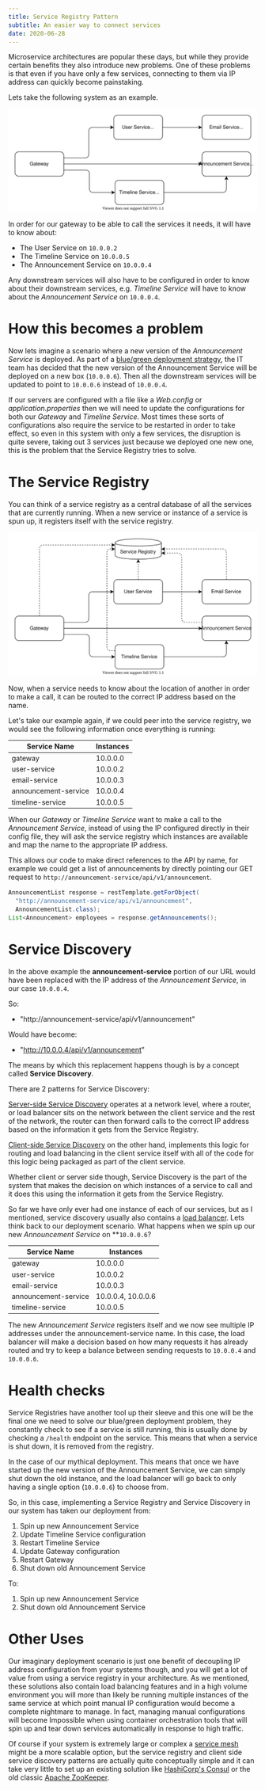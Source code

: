 ```yaml
---
title: Service Registry Pattern
subtitle: An easier way to connect services
date: 2020-06-28
---
```


Microservice architectures are popular these days, but while they provide certain benefits they also introduce new problems. One of these problems is that even if you have only a few services, connecting to them via IP address can quickly become painstaking.

Lets take the following system as an example.

![system.svg](system.svg)

In order for our gateway to be able to call the services it needs, it will have to know about:

- The User Service on `10.0.0.2`
- The Timeline Service on `10.0.0.5`
- The Announcement Service on `10.0.0.4`

Any downstream services will also have to be configured in order to know about their downstream services, e.g. *Timeline Service* will have to know about the *Announcement Service* on `10.0.0.4`.

# How this becomes a problem

Now lets imagine a scenario where a new version of the *Announcement Service* is deployed. As part of a [blue/green deployment strategy](https://martinfowler.com/bliki/BlueGreenDeployment.html), the IT team has decided that the new version of the Announcement Service will be deployed on a new box (`10.0.0.6`). Then all the downstream services will be updated to point to `10.0.0.6` instead of `10.0.0.4`.

If our servers are configured with a file like a *Web.config* or *application.properties* then we will need to update the configurations for both our *Gateway* and *Timeline Service*. Most times these sorts of configurations also require the service to be restarted in order to take effect, so even in this system with only a few services, the disruption is quite severe, taking out 3 services just because we deployed one new one, this is the problem that the Service Registry tries to solve.

# The Service Registry

You can think of a service registry as a central database of all the services that are currently running. When a new service or instance of a service is spun up, it registers itself with the service registry. 

![registry_(1).svg](registry_(1).svg)

Now, when a service needs to know about the location of another in order to make a call, it can be routed to the correct IP address based on the name.

Let's take our example again, if we could peer into the service registry, we would see the following information once everything is running:

| Service Name | Instances
---|---
gateway | 10.0.0.0
user-service | 10.0.0.2
email-service | 10.0.0.3
announcement-service | 10.0.0.4
timeline-service | 10.0.0.5

When our *Gateway* or *Timeline Service* want to make a call to the *Announcement Service*, instead of using the IP configured directly in their config file, they will ask the service registry which instances are available and map the name to the appropriate IP address.

This allows our code to make direct references to the API by name, for example we could get a list of announcements by directly pointing our GET request to `http://announcement-service/api/v1/announcement`.

```java
AnnouncementList response = restTemplate.getForObject(
  "http://announcement-service/api/v1/announcement",
  AnnouncementList.class);
List<Announcement> employees = response.getAnnouncements();
```

# Service Discovery

In the above example the **announcement-service** portion of our URL would have been replaced with the IP address of the *Announcement Service*, in our case `10.0.0.4`.

So:

 - "http://announcement-service/api/v1/announcement"

Would have become:

+ "http://10.0.0.4/api/v1/announcement"

The means by which this replacement happens though is by a concept called **Service Discovery**.

There are 2 patterns for Service Discovery:

[Server-side Service Discovery](https://microservices.io/patterns/server-side-discovery.html) operates at a network level, where a router, or load balancer sits on the network between the client service and the rest of the network, the router can then forward calls to the correct IP address based on the information it gets from the Service Registry.

[Client-side Service Discovery](https://microservices.io/patterns/client-side-discovery.html) on the other hand, implements this logic for routing and load balancing in the client service itself with all of the code for this logic being packaged as part of the client service.

Whether client or server side though, Service Discovery is the part of the system that makes the decision on which instances of a service to call and it does this using the information it gets from the Service Registry. 

So far we have only ever had one instance of each of our services, but as I mentioned, service discovery usually also contains a [load balancer](https://en.wikipedia.org/wiki/Load_balancing_(computing)). Lets think back to our deployment scenario. What happens when we spin up our new *Announcement Service* on **`10.0.0.6`?

| Service Name | Instances
---|---
gateway | 10.0.0.0
user-service | 10.0.0.2
email-service | 10.0.0.3
announcement-service | 10.0.0.4, 10.0.0.6
timeline-service | 10.0.0.5

The new *Announcement Service* registers itself and we now see multiple IP addresses under the announcement-service name. In this case, the load balancer will make a decision based on how many requests it has already routed and try to keep a balance between sending requests to `10.0.0.4` and `10.0.0.6`.

# Health checks

Service Registries have another tool up their sleeve and this one will be the final one we need to solve our blue/green deployment problem, they constantly check to see if a service is still running, this is usually done by checking a `/health` endpoint on the service. This means that when a service is shut down, it is removed from the registry.

In the case of our mythical deployment. This means that once we have started up the new version of the Announcement Service, we can simply shut down the old instance, and the load balancer will go back to only having a single option (`10.0.0.6`) to choose from.

So, in this case, implementing a Service Registry and Service Discovery in our system has taken our deployment from:

1. Spin up new Announcement Service 
2. Update Timeline Service configuration
3. Restart Timeline Service
4. Update Gateway configuration
5. Restart Gateway
6. Shut down old Announcement Service

To:

1. Spin up new Announcement Service
2. Shut down old Announcement Service

# Other Uses

Our imaginary deployment scenario is just one benefit of decoupling IP address configuration from your systems though, and you will get a lot of value from using a service registry in your architecture. As we mentioned, these solutions also contain load balancing features and in a high volume environment you will more than likely be running multiple instances of the same service at which point manual IP configuration would become a complete nightmare to manage. In fact, managing manual configurations will become Impossible when using container orchestration tools that will spin up and tear down services automatically in response to high traffic.

Of course if your system is extremely large or complex a [service mesh](https://en.wikipedia.org/wiki/Service_mesh) might be a more scalable option, but the service registry and client side service discovery patterns are actually quite conceptually simple  and it can take very little to set up an existing solution like [HashiCorp's Consul](https://www.consul.io/) or the old classic [Apache ZooKeeper](https://zookeeper.apache.org/).
